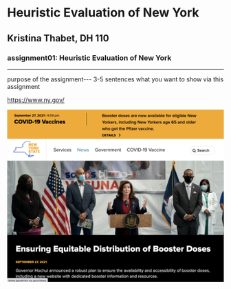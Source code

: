 # Heuristic Evaluation of New York 
## Kristina Thabet, DH 110

### assignment01: Heuristic Evaluation of New York

---

purpose of the assignment--- 3-5 sentences what you want to show via this assignment



https://www.ny.gov/

![Website of New York Government](NYGovScreenshot.png)
